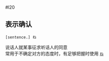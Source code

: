  #l20

## 表示确认  

```nihongo
[sentence.] ね
```

说话人就某事征求听话人的同意  
常用于不确定对方的态度时，有足够把握时使用 [`ね`](../4.particle/ね.md)  
